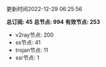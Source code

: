 更新时间2022-12-29 06:25:56

**总订阅: 45**
**总节点: 994**
**有效节点: 253**
- v2ray节点: 200
- ss节点: 41
- trojan节点: 11
- ssr节点: 1
